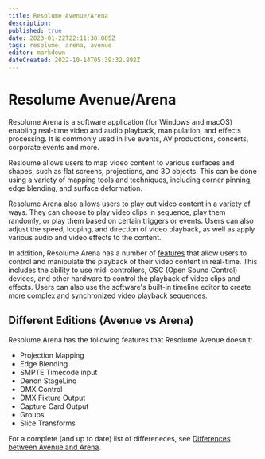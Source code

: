 ```yaml
---
title: Resolume Avenue/Arena
description: 
published: true
date: 2023-01-22T22:11:38.885Z
tags: resolume, arena, avenue
editor: markdown
dateCreated: 2022-10-14T05:39:32.892Z
---
```


# Resolume Avenue/Arena

Resolume Arena is a software application (for Windows and macOS) enabling real-time video and audio playback, manipulation, and effects processing. It is commonly used in live events, AV productions, concerts, corporate events and more.

Resloume allows users to map video content to various surfaces and shapes, such as flat screens, projections, and 3D objects. This can be done using a variety of mapping tools and techniques, including corner pinning, edge blending, and surface deformation.

Resolume Arena also allows users to play out video content in a variety of ways. They can choose to play video clips in sequence, play them randomly, or play them based on certain triggers or events. Users can also adjust the speed, looping, and direction of video playback, as well as apply various audio and video effects to the content.

In addition, Resolume Arena has a number of [features](#different-editions-avenue-vs-arena) that allow users to control and manipulate the playback of their video content in real-time. This includes the ability to use midi controllers, OSC (Open Sound Control) devices, and other hardware to control the playback of video clips and effects. Users can also use the software's built-in timeline editor to create more complex and synchronized video playback sequences.

## Different Editions (Avenue vs Arena)

Resolume Arena has the following features that Resolume Avenue doesn't:
- Projection Mapping
- Edge Blending
- SMPTE Timecode input
- Denon StageLinq
- DMX Control
- DMX Fixture Output
- Capture Card Output
- Groups
- Slice Transforms

For a complete (and up to date) list of differeneces, see [Differences between Avenue and Arena](https://resolume.com/support/en/avenue-arena-difference).